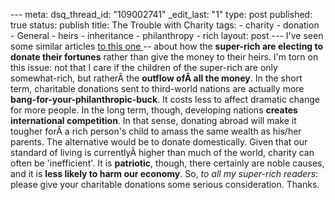 --- meta: dsq_thread_id: "109002741" _edit_last: "1" type: post published: true status: publish title: The Trouble with Charity tags: - charity - donation - General - heirs - inheritance - philanthropy - rich layout: post --- I've seen some similar articles [to this one ](http://www.guardian.co.uk/money/2008/jan/17/inheritancetax.usa)-- about how the **super-rich are electing to donate their fortunes** rather than give the money to their heirs. I'm torn on this issue: not that I care if the children of the super-rich are only somewhat-rich, but ratherÂ the **outflow ofÂ all the money**. In the short term, charitable donations sent to third-world nations are actually more **bang-for-your-philanthropic-buck**. It costs less to affect dramatic change for more people. In the long term, though, developing nations **creates international competition**. In that sense, donating abroad will make it tougher forÂ a rich person's child to amass the same wealth as his/her parents. The alternative would be to donate domestically. Given that our standard of living is currentlyÂ higher than much of the world, charity can often be 'inefficient'. It is **patriotic**, though, there certainly are noble causes, and it is **less likely to harm our economy**. So, _to all my super-rich readers_: please give your charitable donations some serious consideration. Thanks. 

